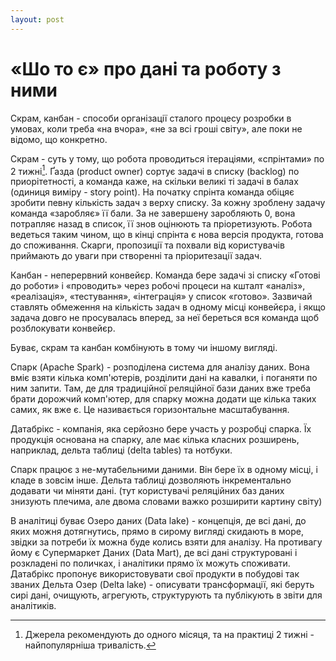 ```yaml
---
layout: post
---
```


# «Шо то є» про дані та роботу з ними

Скрам, канбан - способи організації сталого процесу розробки в умовах, коли треба «на вчора», «не за всі гроші світу», але поки не відомо, що конкретно.

Скрам - суть у тому, що робота проводиться ітераціями, «спрінтами» по 2 тижні[^1]. Ґазда (product owner) сортує задачі в списку (backlog) по приорітетності, а команда каже, на скільки великі ті задачі в балах (одиниця виміру - story point). На початку спрінта команда обіцяє зробити певну кількість задач з верху списку. За кожну зроблену задачу команда «заробляє» її бали. За не завершену заробляють 0, вона потрапляє назад в список, її знов оцінюють та пріоретизують. Робота ведеться таким чином, що в кінці спрінта є нова версія продукта, готова до споживання. Скарги, пропозиції та похвали від користувачів приймають до уваги при створенні та пріоритезації задач.

[^1]: Джерела рекомендують до одного місяця, та на практиці 2 тижні - найпопулярніша тривалість.

Канбан - неперервний конвейєр. Команда бере задачі зі списку «Готові до роботи» і «проводить» через робочі процеси на кшталт «аналіз», «реалізація», «тестування», «інтеграція» у список «готово». Зазвичай ставлять обмеження на кількість задач в одному місці конвейєра, і якщо задача довго не просувалась вперед, за неї береться вся команда щоб розблокувати конвейєр.

Буває, скрам та канбан комбінують в тому чи іншому вигляді.

Спарк (Apache Spark) - розподілена система для аналізу даних. Вона вміє взяти кілька комп'ютерів, розділити дані на кавалки, і поганяти по ним запити. Там, де для традиційної реляційної бази даних вже треба брати дорожчий комп'ютер, для спарку можна додати ще кілька таких самих, як вже є. Це називається горизонтальне масштабування.

Датабрікс - компанія, яка серйозно бере участь у розробці спарка. Їх продукція основана на спарку, але має кілька класних розширень, наприклад, дельта таблиці (delta tables) та нотбуки.

Спарк працює з не-мутабельними даними. Він бере їх в одному місці, і кладе в зовсім інше. Дельта таблиці дозволяють інкрементально додавати чи міняти дані. (тут користувачі реляційних баз даних знизують плечима, але двома словами важко розширити картину світу)

В аналітиці буває Озеро даних (Data lake) - концепція, де всі дані, до яких можня дотягнутись, прямо в сирому вигляді скидають в море, звідки за потреби їх можна буде колись взяти для аналізу. На противагу йому є Супермаркет Даних (Data Mart), де всі дані структуровані і розкладені по поличках, і аналітики прямо їх можуть споживати. Датабрікс пропонує використовувати свої продукти в побудові так званих Дельта Озер (Delta lake) - описувати трансформації, які беруть сирі дані, очищують, агрегують, структурують та публікують в звіти для аналітиків.
